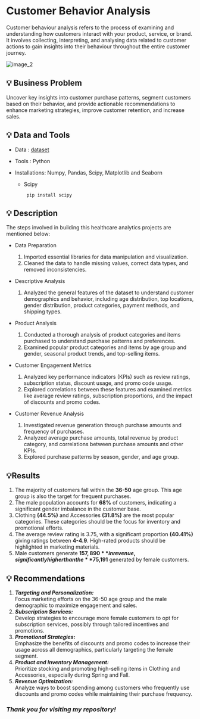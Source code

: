 # Customer Behavior Analysis

Customer behaviour analysis refers to the process of examining and understanding how customers interact with your product, service, or brand.
It involves collecting, interpreting, and analysing data related to customer actions to gain insights into their behaviour throughout the entire customer journey.

![image_2](https://github.com/user-attachments/assets/8abcc272-f473-49e0-a199-9ed98b15e79c)

## 💡 Business Problem
Uncover key insights into customer purchase patterns, segment customers based on their behavior, and provide actionable recommendations to enhance marketing strategies, improve customer retention, and increase sales.

## 💡 Data and Tools
* Data :  [dataset](https://www.kaggle.com/datasets/zeesolver/consumer-behavior-and-shopping-habits-dataset/data?select=shopping_behavior_updated.csv)
* Tools : Python
* Installations: Numpy, Pandas, Scipy, Matplotlib and Seaborn
  <ul>
  <li>Scipy</li>
  
       pip install scipy
</ul>
  
## 💡 Description 
The steps involved in building this healthcare analytics projects are mentioned below:

* Data Preparation
  1. Imported essential libraries for data manipulation and visualization.
  2. Cleaned the data to handle missing values, correct data types, and removed inconsistencies.
     
* Descriptive Analysis
  1. Analyzed the general features of the dataset to understand customer demographics and behavior, including age distribution, top locations, gender distribution, product categories, payment methods, and shipping types.

* Product Analysis
  1. Conducted a thorough analysis of product categories and items purchased to understand purchase patterns and preferences.
  2. Examined popular product categories and items by age group and gender, seasonal product trends, and top-selling items.

* Customer Engagement Metrics
  1. Analyzed key performance indicators (KPIs) such as review ratings, subscription status, discount usage, and promo code usage.
  2. Explored correlations between these features and examined metrics like average review ratings, subscription proportions, and the impact of discounts and promo codes.

* Customer Revenue Analysis
  1. Investigated revenue generation through purchase amounts and frequency of purchases.
  2. Analyzed average purchase amounts, total revenue by product category, and correlations between purchase amounts and other KPIs.
  3. Explored purchase patterns by season, gender, and age group.
   
 ## 💡Results

 1. The majority of customers fall within the **36-50** age group. This age group is also the target for frequent purchases.
 2. The male population accounts for **68%** of customers, indicating a significant gender imbalance in the customer base.
 3. Clothing **(44.5%)** and Accessories **(31.8%)** are the most popular categories. These categories should be the focus for inventory and promotional efforts.
 4. The average review rating is 3.75, with a significant proportion **(40.41%)** giving ratings between **4-4.9**. High-rated products should be highlighted in marketing materials.
 5. Male customers generate **$157,890** in revenue, significantly higher than the **$75,191** generated by female customers.

## 💡 Recommendations

1. _**Targeting and Personalization:**_ <br> Focus marketing efforts on the 36-50 age group and the male demographic to maximize engagement and sales.
2. _**Subscription Services:**_ <br> Develop strategies to encourage more female customers to opt for subscription services, possibly through tailored incentives and promotions.
3. _**Promotional Strategies:**_ <br> Emphasize the benefits of discounts and promo codes to increase their usage across all demographics, particularly targeting the female segment.
4. _**Product and Inventory Management:**_ <br> Prioritize stocking and promoting high-selling items in Clothing and Accessories, especially during Spring and Fall.
5. _**Revenue Optimization:**_ <br> Analyze ways to boost spending among customers who frequently use discounts and promo codes while maintaining their purchase frequency.

### _Thank you for visiting my repository!_

